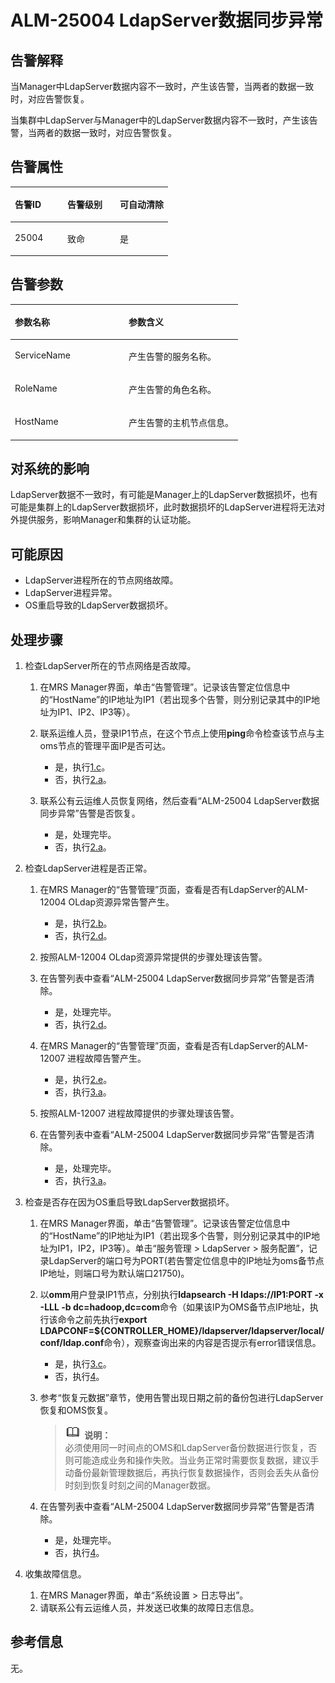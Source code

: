 # ALM-25004 LdapServer数据同步异常<a name="ZH-CN_TOPIC_0093195069"></a>

## 告警解释<a name="zh-cn_topic_0035998743_section47176343"></a>

当Manager中LdapServer数据内容不一致时，产生该告警，当两者的数据一致时，对应告警恢复。

当集群中LdapServer与Manager中的LdapServer数据内容不一致时，产生该告警，当两者的数据一致时，对应告警恢复。

## 告警属性<a name="zh-cn_topic_0035998743_section21933905"></a>

<a name="zh-cn_topic_0035998743_table53406450"></a>
<table><thead align="left"><tr id="zh-cn_topic_0035998743_row25792371"><th class="cellrowborder" valign="top" width="33.33333333333333%" id="mcps1.1.4.1.1"><p id="zh-cn_topic_0035998743_p8807292"><a name="zh-cn_topic_0035998743_p8807292"></a><a name="zh-cn_topic_0035998743_p8807292"></a>告警ID</p>
</th>
<th class="cellrowborder" valign="top" width="33.33333333333333%" id="mcps1.1.4.1.2"><p id="zh-cn_topic_0035998743_p42302050"><a name="zh-cn_topic_0035998743_p42302050"></a><a name="zh-cn_topic_0035998743_p42302050"></a>告警级别</p>
</th>
<th class="cellrowborder" valign="top" width="33.33333333333333%" id="mcps1.1.4.1.3"><p id="zh-cn_topic_0035998743_p3913996"><a name="zh-cn_topic_0035998743_p3913996"></a><a name="zh-cn_topic_0035998743_p3913996"></a>可自动清除</p>
</th>
</tr>
</thead>
<tbody><tr id="zh-cn_topic_0035998743_row48598242"><td class="cellrowborder" valign="top" width="33.33333333333333%" headers="mcps1.1.4.1.1 "><p id="zh-cn_topic_0035998743_p44143566"><a name="zh-cn_topic_0035998743_p44143566"></a><a name="zh-cn_topic_0035998743_p44143566"></a>25004</p>
</td>
<td class="cellrowborder" valign="top" width="33.33333333333333%" headers="mcps1.1.4.1.2 "><p id="zh-cn_topic_0035998743_p18859061"><a name="zh-cn_topic_0035998743_p18859061"></a><a name="zh-cn_topic_0035998743_p18859061"></a>致命</p>
</td>
<td class="cellrowborder" valign="top" width="33.33333333333333%" headers="mcps1.1.4.1.3 "><p id="zh-cn_topic_0035998743_p51188993"><a name="zh-cn_topic_0035998743_p51188993"></a><a name="zh-cn_topic_0035998743_p51188993"></a>是</p>
</td>
</tr>
</tbody>
</table>

## 告警参数<a name="zh-cn_topic_0035998743_section63187419"></a>

<a name="zh-cn_topic_0035998743_table52667802"></a>
<table><thead align="left"><tr id="zh-cn_topic_0035998743_row22098140"><th class="cellrowborder" valign="top" width="50%" id="mcps1.1.3.1.1"><p id="zh-cn_topic_0035998743_p45118907"><a name="zh-cn_topic_0035998743_p45118907"></a><a name="zh-cn_topic_0035998743_p45118907"></a>参数名称</p>
</th>
<th class="cellrowborder" valign="top" width="50%" id="mcps1.1.3.1.2"><p id="zh-cn_topic_0035998743_p30752875"><a name="zh-cn_topic_0035998743_p30752875"></a><a name="zh-cn_topic_0035998743_p30752875"></a>参数含义</p>
</th>
</tr>
</thead>
<tbody><tr id="zh-cn_topic_0035998743_row7954964"><td class="cellrowborder" valign="top" width="50%" headers="mcps1.1.3.1.1 "><p id="zh-cn_topic_0035998743_p40372317"><a name="zh-cn_topic_0035998743_p40372317"></a><a name="zh-cn_topic_0035998743_p40372317"></a>ServiceName</p>
</td>
<td class="cellrowborder" valign="top" width="50%" headers="mcps1.1.3.1.2 "><p id="zh-cn_topic_0035998743_p48932206"><a name="zh-cn_topic_0035998743_p48932206"></a><a name="zh-cn_topic_0035998743_p48932206"></a>产生告警的服务名称。</p>
</td>
</tr>
<tr id="zh-cn_topic_0035998743_row37736673"><td class="cellrowborder" valign="top" width="50%" headers="mcps1.1.3.1.1 "><p id="zh-cn_topic_0035998743_p36771698"><a name="zh-cn_topic_0035998743_p36771698"></a><a name="zh-cn_topic_0035998743_p36771698"></a>RoleName</p>
</td>
<td class="cellrowborder" valign="top" width="50%" headers="mcps1.1.3.1.2 "><p id="zh-cn_topic_0035998743_p25717600"><a name="zh-cn_topic_0035998743_p25717600"></a><a name="zh-cn_topic_0035998743_p25717600"></a>产生告警的角色名称。</p>
</td>
</tr>
<tr id="zh-cn_topic_0035998743_row30131813"><td class="cellrowborder" valign="top" width="50%" headers="mcps1.1.3.1.1 "><p id="zh-cn_topic_0035998743_p24757801"><a name="zh-cn_topic_0035998743_p24757801"></a><a name="zh-cn_topic_0035998743_p24757801"></a>HostName</p>
</td>
<td class="cellrowborder" valign="top" width="50%" headers="mcps1.1.3.1.2 "><p id="zh-cn_topic_0035998743_p59224828"><a name="zh-cn_topic_0035998743_p59224828"></a><a name="zh-cn_topic_0035998743_p59224828"></a>产生告警的主机节点信息。</p>
</td>
</tr>
</tbody>
</table>

## 对系统的影响<a name="zh-cn_topic_0035998743_section31815862"></a>

LdapServer数据不一致时，有可能是Manager上的LdapServer数据损坏，也有可能是集群上的LdapServer数据损坏，此时数据损坏的LdapServer进程将无法对外提供服务，影响Manager和集群的认证功能。

## 可能原因<a name="zh-cn_topic_0035998743_section17907308"></a>

-   LdapServer进程所在的节点网络故障。
-   LdapServer进程异常。
-   OS重启导致的LdapServer数据损坏。

## 处理步骤<a name="zh-cn_topic_0035998743_section26948044"></a>

1.  检查LdapServer所在的节点网络是否故障。
    1.  在MRS Manager界面，单击“告警管理”。记录该告警定位信息中的“HostName”的IP地址为IP1（若出现多个告警，则分别记录其中的IP地址为IP1、IP2、IP3等）。
    2.  联系运维人员，登录IP1节点，在这个节点上使用**ping**命令检查该节点与主oms节点的管理平面IP是否可达。
        -   是，执行[1.c](#zh-cn_topic_0035998743_aalm-25004_mmccppss_step3)。
        -   否，执行[2.a](#zh-cn_topic_0035998743_aalm-25004_mmccppss_step4)。

    3.  <a name="zh-cn_topic_0035998743_aalm-25004_mmccppss_step3"></a>联系公有云运维人员恢复网络，然后查看“ALM-25004 LdapServer数据同步异常”告警是否恢复。
        -   是，处理完毕。
        -   否，执行[2.a](#zh-cn_topic_0035998743_aalm-25004_mmccppss_step4)。


2.  检查LdapServer进程是否正常。
    1.  <a name="zh-cn_topic_0035998743_aalm-25004_mmccppss_step4"></a>在MRS Manager的“告警管理”页面，查看是否有LdapServer的ALM-12004 OLdap资源异常告警产生。
        -   是，执行[2.b](#zh-cn_topic_0035998743_aalm-25004_mmccppss_step5)。
        -   否，执行[2.d](#zh-cn_topic_0035998743_aalm-25004_mmccppss_step7)。

    2.  <a name="zh-cn_topic_0035998743_aalm-25004_mmccppss_step5"></a>按照ALM-12004 OLdap资源异常提供的步骤处理该告警。
    3.  在告警列表中查看“ALM-25004 LdapServer数据同步异常”告警是否清除。
        -   是，处理完毕。
        -   否，执行[2.d](#zh-cn_topic_0035998743_aalm-25004_mmccppss_step7)。

    4.  <a name="zh-cn_topic_0035998743_aalm-25004_mmccppss_step7"></a>在MRS Manager的“告警管理”页面，查看是否有LdapServer的ALM-12007 进程故障告警产生。
        -   是，执行[2.e](#zh-cn_topic_0035998743_step8)。
        -   否，执行[3.a](#zh-cn_topic_0035998743_step10)。

    5.  <a name="zh-cn_topic_0035998743_step8"></a>按照ALM-12007 进程故障提供的步骤处理该告警。
    6.  在告警列表中查看“ALM-25004 LdapServer数据同步异常”告警是否清除。
        -   是，处理完毕。
        -   否，执行[3.a](#zh-cn_topic_0035998743_step10)。


3.  检查是否存在因为OS重启导致LdapServer数据损坏。
    1.  <a name="zh-cn_topic_0035998743_step10"></a>在MRS Manager界面，单击“告警管理”。记录该告警定位信息中的“HostName”的IP地址为IP1（若出现多个告警，则分别记录其中的IP地址为IP1，IP2，IP3等）。单击“服务管理 \> LdapServer \> 服务配置”，记录LdapServer的端口号为PORT\(若告警定位信息中的IP地址为oms备节点IP地址，则端口号为默认端口21750\)。
    2.  以**omm**用户登录IP1节点，分别执行**ldapsearch -H ldaps://IP1:PORT -x -LLL -b dc=hadoop,dc=com**命令（如果该IP为OMS备节点IP地址，执行该命令之前先执行**export LDAPCONF=$\{CONTROLLER\_HOME\}/ldapserver/ldapserver/local/conf/ldap.conf**命令），观察查询出来的内容是否提示有error错误信息。
        -   是，执行[3.c](#zh-cn_topic_0035998743_aalm-25004_mmccppss_step12)。
        -   否，执行[4](#zh-cn_topic_0035998743_li39608838151323)。

    3.  <a name="zh-cn_topic_0035998743_aalm-25004_mmccppss_step12"></a>参考“恢复元数据”章节，使用告警出现日期之前的备份包进行LdapServer恢复和OMS恢复。

        >![](public_sys-resources/icon-note.gif) **说明：**   
        >必须使用同一时间点的OMS和LdapServer备份数据进行恢复，否则可能造成业务和操作失败。当业务正常时需要恢复数据，建议手动备份最新管理数据后，再执行恢复数据操作，否则会丢失从备份时刻到恢复时刻之间的Manager数据。  

    4.  在告警列表中查看“ALM-25004 LdapServer数据同步异常”告警是否清除。
        -   是，处理完毕。
        -   否，执行[4](#zh-cn_topic_0035998743_li39608838151323)。


4.  <a name="zh-cn_topic_0035998743_li39608838151323"></a>收集故障信息。
    1.  在MRS Manager界面，单击“系统设置 \> 日志导出”。
    2.  请联系公有云运维人员，并发送已收集的故障日志信息。


## 参考信息<a name="zh-cn_topic_0035998743_section41205809"></a>

无。

